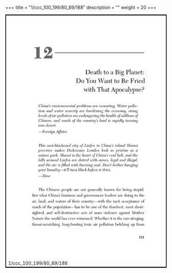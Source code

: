 +++
title = "1/ccc_100_199/80_89/188"
description = ""
weight = 20
+++

<table style="border:2px solid black;max-width:800px;max-height:800px;" 
><tr><td><img class="center-fit-jpg"
src="/jpg_/out_jpg_dbc_188.jpg"  >1/ccc_100_199/80_89/188</img></td></tr></table>
